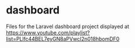 # dashboard
Files for the Laravel dashboard project displayed at https://www.youtube.com/playlist?list=PLlfc44BEL7eyGN8aPVwcI2n018hbomDF0
